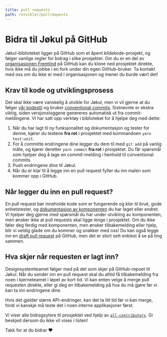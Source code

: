 ```yaml
---
title: pull requests
path: /utvikler/pullrequests
---
```


# Bidra til Jøkul på GitHub

Jøkul-biblioteket ligger på GitHub som et åpent kildekode-prosjekt, og følger vanlige regler for bidrag i slike prosjekter. Om du er en del av [organisasjonen Fremtind](https://github.com/fremtind) på GitHub kan du klone ned prosjektet direkte, hvis ikke må du jobbe i en fork under din egen GitHub-bruker. Ta kontakt med oss om du ikke er med i organisasjonen og mener du burde vært det!

## Krav til kode og utviklingsprosess

Det skal ikke være vanskelig å utvikle for Jøkul, men vi vil gjerne at du følger [vår kodestil](utvikler/kodestil) og bruker [conventional commits](https://www.conventionalcommits.org/en/v1.0.0/). Sistnevnte er ekstra viktig, siden versjonsloggene genereres automatisk ut fra commit-meldingene. Vi har satt opp verktøy i biblioteket for å hjelpe deg med dette:

1. Når du har lagt til ny funksjonalitet og dokumentasjon og tester for denne, kjører du testene **fra rot** i prosjektet med kommandoen `yarn test:unit`.
2. For å committe endringene dine legger du dem til med `git add` på vanlig måte, og kjører deretter `yarn commit` **fra rot** i prosjektet. Du får spørsmål som hjelper deg å lage en commit-melding i henhold til conventional commits.
3. Push endringene dine til Jøkul.
4. Når du er klar til å legge inn en pull request fyller du inn malen som kommer opp i GitHub.

## Når legger du inn en pull request?

En pull request bør inneholde kode som er fungerende og _klar til bruk_, gode enhetstester, og [dokumentasjon av komponenten](/utvikler/portalen) du har laget eller endret. Vi hjelper deg gjerne med spørsmål du har under utvikling av komponenten, men ønsker ikke at pull requests skal ligge lenge i prosjektet. Om du ikke føler deg ferdig med komponenten, men ønsker tilbakemelding eller hjelp, blir vi veldig glade om du kommer og snakker med oss! Du kan også legge inn en [draft pull request](https://github.blog/2019-02-14-introducing-draft-pull-requests/) på GitHub, men det er stort sett enklest å se på ting sammen.

## Hva skjer når requesten er lagt inn?

Designsystemteamet følger med på det som skjer på GitHub-repoet til Jøkul. Når du sender inn en pull request skal du alltid få tilbakemelding fra noen i kjerneteamet i løpet av kort tid. Vi kan enten velge å merge pull requesten direkte, eller gi deg en tilbakemelding på hva du må gjøre før vi kan ta inn endringene dine.

Hvis det gjelder større API-endringer, kan det ta litt tid før vi kan merge, fordi vi kanskje må teste det i noen interne applikasjoner først.

Vi viser alle bidragsytere til prosjektet ved hjelp av [`all-contributors`](https://allcontributors.org/). Gi beskjed dersom du ikke vil vises i listen!

Takk for at du bidrar ❤️
